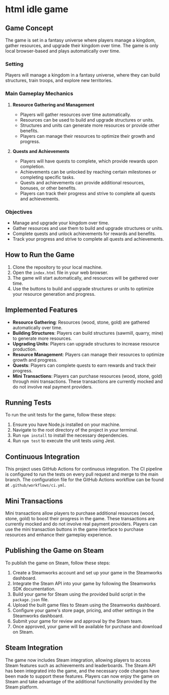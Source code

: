 # html idle game

## Game Concept

The game is set in a fantasy universe where players manage a kingdom, gather resources, and upgrade their kingdom over time. The game is only local browser-based and plays automatically over time.

### Setting

Players will manage a kingdom in a fantasy universe, where they can build structures, train troops, and explore new territories.

### Main Gameplay Mechanics

1. **Resource Gathering and Management**
   - Players will gather resources over time automatically.
   - Resources can be used to build and upgrade structures or units.
   - Structures and units can generate more resources or provide other benefits.
   - Players can manage their resources to optimize their growth and progress.

2. **Quests and Achievements**
   - Players will have quests to complete, which provide rewards upon completion.
   - Achievements can be unlocked by reaching certain milestones or completing specific tasks.
   - Quests and achievements can provide additional resources, bonuses, or other benefits.
   - Players can track their progress and strive to complete all quests and achievements.

### Objectives

- Manage and upgrade your kingdom over time.
- Gather resources and use them to build and upgrade structures or units.
- Complete quests and unlock achievements for rewards and benefits.
- Track your progress and strive to complete all quests and achievements.

## How to Run the Game

1. Clone the repository to your local machine.
2. Open the `index.html` file in your web browser.
3. The game will start automatically, and resources will be gathered over time.
4. Use the buttons to build and upgrade structures or units to optimize your resource generation and progress.

## Implemented Features

- **Resource Gathering**: Resources (wood, stone, gold) are gathered automatically over time.
- **Building Structures**: Players can build structures (sawmill, quarry, mine) to generate more resources.
- **Upgrading Units**: Players can upgrade structures to increase resource production.
- **Resource Management**: Players can manage their resources to optimize growth and progress.
- **Quests**: Players can complete quests to earn rewards and track their progress.
- **Mini Transactions**: Players can purchase resources (wood, stone, gold) through mini transactions. These transactions are currently mocked and do not involve real payment providers.

## Running Tests

To run the unit tests for the game, follow these steps:

1. Ensure you have Node.js installed on your machine.
2. Navigate to the root directory of the project in your terminal.
3. Run `npm install` to install the necessary dependencies.
4. Run `npm test` to execute the unit tests using Jest.

## Continuous Integration

This project uses GitHub Actions for continuous integration. The CI pipeline is configured to run the tests on every pull request and merge to the main branch. The configuration file for the GitHub Actions workflow can be found at `.github/workflows/ci.yml`.

## Mini Transactions

Mini transactions allow players to purchase additional resources (wood, stone, gold) to boost their progress in the game. These transactions are currently mocked and do not involve real payment providers. Players can use the mini transaction buttons in the game interface to purchase resources and enhance their gameplay experience.

## Publishing the Game on Steam

To publish the game on Steam, follow these steps:

1. Create a Steamworks account and set up your game in the Steamworks dashboard.
2. Integrate the Steam API into your game by following the Steamworks SDK documentation.
3. Build your game for Steam using the provided build script in the `package.json` file.
4. Upload the built game files to Steam using the Steamworks dashboard.
5. Configure your game's store page, pricing, and other settings in the Steamworks dashboard.
6. Submit your game for review and approval by the Steam team.
7. Once approved, your game will be available for purchase and download on Steam.

## Steam Integration

The game now includes Steam integration, allowing players to access Steam features such as achievements and leaderboards. The Steam API has been integrated into the game, and the necessary code changes have been made to support these features. Players can now enjoy the game on Steam and take advantage of the additional functionality provided by the Steam platform.
